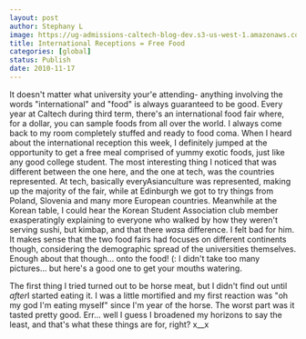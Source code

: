 ```yaml
---
layout: post
author: Stephany L
image: https://ug-admissions-caltech-blog-dev.s3-us-west-1.amazonaws.com/old_pictures/caltech_as_it_happens/6a0105349b8251970b0133f5f6f10e970b.jpg
title: International Receptions = Free Food 
categories: [global]
status: Publish
date: 2010-11-17
---
```


It doesn't matter what university your'e attending- anything involving the words "international" and "food" is always guaranteed to be good. Every year at Caltech during third term, there's an international food fair where, for a dollar, you can sample foods from all over the world. I always come back to my room completely stuffed and ready to food coma. When I heard about the international reception this week, I definitely jumped at the opportunity to get a free meal comprised of yummy exotic foods, just like any good college student. The most interesting thing I noticed that was different between the one here, and the one at tech, was the countries represented. At tech, basically everyAsianculture was represented, making up the majority of the fair, while at Edinburgh we got to try things from Poland, Slovenia and many more European countries. Meanwhile at the Korean table, I could hear the Korean Student Association club member exasperatingly explaining to everyone who walked by how they weren't serving sushi, but kimbap, and that there *was*a difference. I felt bad for him. It makes sense that the two food fairs had focuses on different continents though, considering the demographic spread of the universities themselves. Enough about that though... onto the food! (: I didn't take too many pictures... but here's a good one to get your mouths watering.

The first thing I tried turned out to be horse meat, but I didn't find out until *after*I started eating it. I was a little mortified and my first reaction was "oh my god I'm eating myself" since I'm year of the horse. The worst part was it tasted pretty good. Err... well I guess I broadened my horizons to say the least, and that's what these things are for, right? x__x
